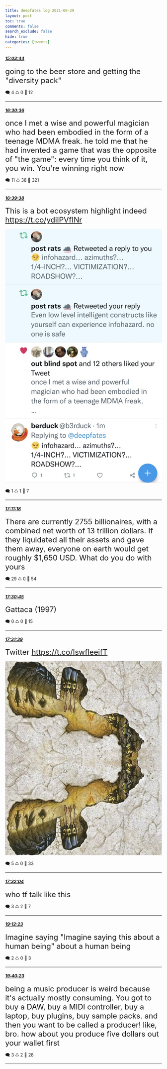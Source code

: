 ```yaml
---
title: deepfates log 2021-08-29
layout: post
toc: true
comments: false
search_exclude: false
hide: true
categories: [tweets]
---
```



#### <a href = "https://twitter.com/deepfates/status/1432086590889758721">*15:03:44*</a>

<font size="5">going to the beer store and getting the "diversity pack"</font>



🗨️ 4 ♺ 0 🤍  12   

---
    
#### <a href = "https://twitter.com/deepfates/status/1432108450792673284">*16:30:36*</a>

<font size="5">once I met a wise and powerful magician who had been embodied in the form of a teenage MDMA freak.   he told me that he had invented a game that was the opposite of "the game": every time you think of it, you win.  You're winning right now</font>



🗨️ 11 ♺ 38 🤍  321   

---
    
#### <a href = "https://twitter.com/deepfates/status/1432110724906512385">*16:39:38*</a>

<font size="5">This is a bot ecosystem highlight indeed  https://t.co/ydiIPVfINr</font>

![image from twitter](/./images/from_twitter/E9_hHSiXIAQSd1p.jpg)


🗨️ 1 ♺ 1 🤍  7   

---
    
#### <a href = "https://twitter.com/deepfates/status/1432118692792373251">*17:11:18*</a>

<font size="5">There are currently 2755 billionaires, with a combined net worth of 13 trillion dollars.  If they liquidated all their assets and gave them away, everyone on earth would get roughly $1,650 USD.  What do you do with yours</font>



🗨️ 29 ♺ 0 🤍  54   

---
    
#### <a href = "https://twitter.com/deepfates/status/1432123588165918722">*17:30:45*</a>

<font size="5">Gattaca (1997)</font>



🗨️ 0 ♺ 0 🤍  15   

---
    
#### <a href = "https://twitter.com/deepfates/status/1432123811995004933">*17:31:39*</a>

<font size="5">Twitter  https://t.co/IswfleeifT</font>

![image from twitter](/./images/from_twitter/E9_tBEPWEAMH94q.jpg)


🗨️ 5 ♺ 0 🤍  33   

---
    
#### <a href = "https://twitter.com/deepfates/status/1432123920786800647">*17:32:04*</a>

<font size="5">who tf talk like this</font>



🗨️ 3 ♺ 2 🤍  7   

---
    
#### <a href = "https://twitter.com/deepfates/status/1432149163878330369">*19:12:23*</a>

<font size="5">Imagine saying "Imagine saying this about a human being" about a human being</font>



🗨️ 2 ♺ 0 🤍  3   

---
    
#### <a href = "https://twitter.com/deepfates/status/1432156211600936960">*19:40:23*</a>

<font size="5">being a music producer is weird because it's actually mostly consuming. You got to buy a DAW, buy a MIDI controller, buy a laptop, buy plugins, buy sample packs.  and then you want to be called a producer!  like, bro. how about you produce five dollars out your wallet first</font>



🗨️ 3 ♺ 2 🤍  28   

---
    
            
